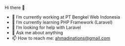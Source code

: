 Hi there 👋

- 🔭 I’m currently working at PT Bengkel Web Indonesia
- 🌱 I’m currently learning PHP Framework (Laravel)
- 🤔 I’m looking for help with Laravel
- 💬 Ask me about anything
- 📫 How to reach me: ahmadinations@gmail.com

